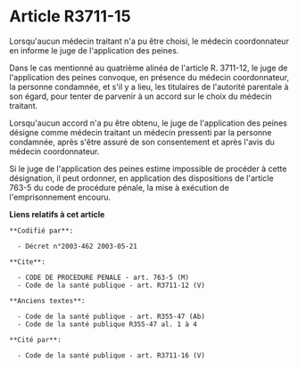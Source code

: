 # Article R3711-15

Lorsqu'aucun médecin traitant n'a pu être choisi, le médecin coordonnateur en informe le juge de l'application des peines.

Dans le cas mentionné au quatrième alinéa de l'article R. 3711-12, le juge de l'application des peines convoque, en présence
du médecin coordonnateur, la personne condamnée, et s'il y a lieu, les titulaires de l'autorité parentale à son égard, pour
tenter de parvenir à un accord sur le choix du médecin traitant.

Lorsqu'aucun accord n'a pu être obtenu, le juge de l'application des peines désigne comme médecin traitant un médecin
pressenti par la personne condamnée, après s'être assuré de son consentement et après l'avis du médecin coordonnateur.

Si le juge de l'application des peines estime impossible de procéder à cette désignation, il peut ordonner, en application
des dispositions de l'article 763-5 du code de procédure pénale, la mise à exécution de l'emprisonnement encouru.

**Liens relatifs à cet article**

	**Codifié par**:

	  - Décret n°2003-462 2003-05-21

	**Cite**:

	  - CODE DE PROCEDURE PENALE - art. 763-5 (M)
	  - Code de la santé publique - art. R3711-12 (V)

	**Anciens textes**:

	  - Code de la santé publique - art. R355-47 (Ab)
	  - Code de la santé publique R355-47 al. 1 à 4

	**Cité par**:

	  - Code de la santé publique - art. R3711-16 (V)
